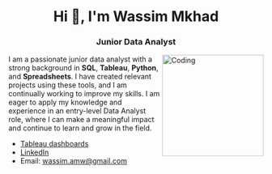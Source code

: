 <h1 align="center">Hi 👋, I'm Wassim Mkhad</h1>
<h3 align="center">Junior Data Analyst</h3>
<img align="right" alt="Coding" width="200" src="https://img.freepik.com/free-vector/instruction-manual-guide-document-with-cogwheel-isolated-design-element-male-character-analyzing-file-business-analysis-data-processing-updating-concept-illustration_335657-1666.jpg?w=1380&t=st=1674502637~exp=1674503237~hmac=c66c74cbb6d16c8f1097cd0bea538937794751d02cdae65203da18ab93db6a80">

I am a passionate junior data analyst with a strong background in **SQL**, **Tableau**, **Python**, and **Spreadsheets**. I have created relevant projects using these tools, and I am continually working to improve my skills. I am eager to apply my knowledge and experience in an entry-level Data Analyst role, where I can make a meaningful impact and continue to learn and grow in the field.

- [Tableau dashboards](https://public.tableau.com/app/profile/wassimmkhad)
- [LinkedIn](https://www.linkedin.com/in/wassim-mkhad)
- Email: wassim.amw@gmail.com
